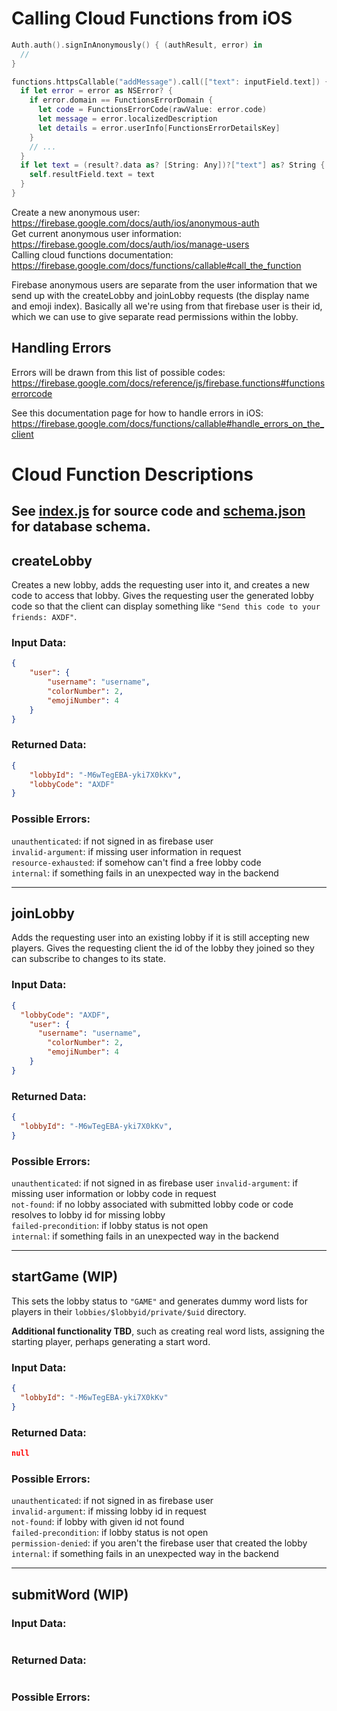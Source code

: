 # Calling Cloud Functions from iOS
```swift
Auth.auth().signInAnonymously() { (authResult, error) in
  // 
}

functions.httpsCallable("addMessage").call(["text": inputField.text]) { (result, error) in
  if let error = error as NSError? {
    if error.domain == FunctionsErrorDomain {
      let code = FunctionsErrorCode(rawValue: error.code)
      let message = error.localizedDescription
      let details = error.userInfo[FunctionsErrorDetailsKey]
    }
    // ...
  }
  if let text = (result?.data as? [String: Any])?["text"] as? String {
    self.resultField.text = text
  }
}
```
Create a new anonymous user: https://firebase.google.com/docs/auth/ios/anonymous-auth  
Get current anonymous user information: https://firebase.google.com/docs/auth/ios/manage-users  
Calling cloud functions documentation: https://firebase.google.com/docs/functions/callable#call_the_function

Firebase anonymous users are separate from the user information that we send up with the createLobby and joinLobby requests (the display name and emoji index). Basically all we're using from that firebase user is their id, which we can use to give separate read permissions within the lobby.

## Handling Errors
Errors will be drawn from this list of possible codes: https://firebase.google.com/docs/reference/js/firebase.functions#functionserrorcode  

See this documentation page for how to handle errors in iOS: https://firebase.google.com/docs/functions/callable#handle_errors_on_the_client

# Cloud Function Descriptions
## See [index.js](index.js) for source code and [schema.json](schema.json) for database schema.

## createLobby
Creates a new lobby, adds the requesting user into it, and creates a new code to access that lobby. Gives the requesting user the generated lobby code so that the client can display something like `"Send this code to your friends: AXDF"`.
### Input Data:
```json
{
    "user": {
        "username": "username",
        "colorNumber": 2,
        "emojiNumber": 4
    }
}
```
### Returned Data:

```json
{
    "lobbyId": "-M6wTegEBA-yki7X0kKv",
    "lobbyCode": "AXDF"
}
```
### Possible Errors:
`unauthenticated`: if not signed in as firebase user  
`invalid-argument`: if missing user information in request  
`resource-exhausted`: if somehow can't find a free lobby code  
`internal`: if something fails in an unexpected way in the backend  
___

## joinLobby
Adds the requesting user into an existing lobby if it is still accepting new players. Gives the requesting client the id of the lobby they joined so they can subscribe to changes to its state.
### Input Data:
```json
{
  "lobbyCode": "AXDF",
    "user": {
      "username": "username",
        "colorNumber": 2,
        "emojiNumber": 4
    }
}
```
### Returned Data:
```json
{
  "lobbyId": "-M6wTegEBA-yki7X0kKv",
}
```
### Possible Errors:
`unauthenticated`: if not signed in as firebase user
`invalid-argument`: if missing user information or lobby code in request  
`not-found`: if no lobby associated with submitted lobby code or code resolves to lobby id for missing lobby  
`failed-precondition`: if lobby status is not open  
`internal`: if something fails in an unexpected way in the backend  
___


## startGame (WIP)
This sets the lobby status to `"GAME"` and generates dummy word lists for players in their `lobbies/$lobbyid/private/$uid` directory.

**Additional functionality TBD**, such as creating real word lists, assigning the starting player, perhaps generating a start word.

### Input Data:
```json
{
  "lobbyId": "-M6wTegEBA-yki7X0kKv"
}
```
### Returned Data:
```json
null
```
### Possible Errors:
`unauthenticated`: if not signed in as firebase user  
`invalid-argument`: if missing lobby id in request  
`not-found`: if lobby with given id not found  
`failed-precondition`: if lobby status is not open  
`permission-denied`: if you aren't the firebase user that created the lobby
`internal`: if something fails in an unexpected way in the backend   
___

## submitWord (WIP)
### Input Data:
```json

```
### Returned Data:
```json

```
### Possible Errors:
